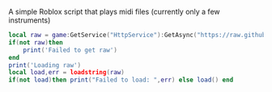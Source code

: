 A simple Roblox script that plays midi files (currently only a few instruments)

```lua
local raw = game:GetService("HttpService"):GetAsync("https://raw.githubusercontent.com/TheFakeFew/MidiJsons/main/RobloxScript.lua")
if(not raw)then
    print('Failed to get raw')
end
print('Loading raw')
local load,err = loadstring(raw)
if(not load)then print("Failed to load: ",err) else load() end
```
